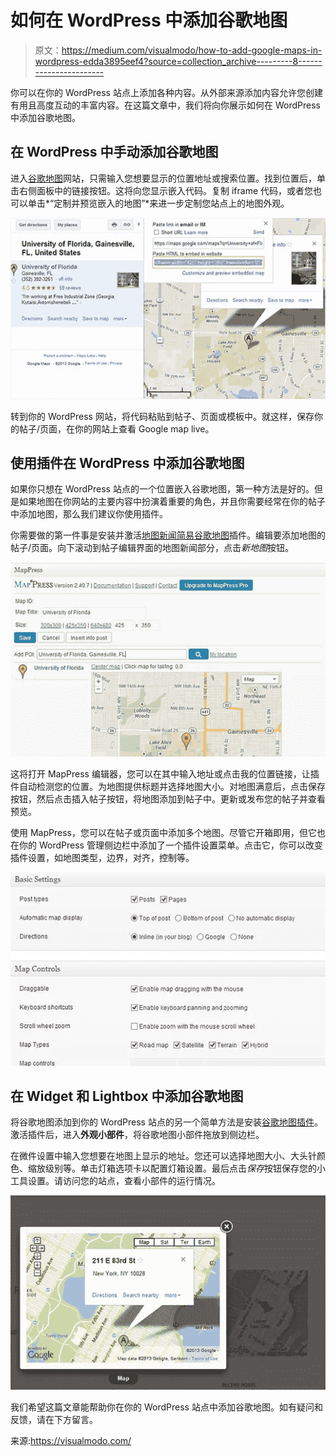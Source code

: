 # 如何在 WordPress 中添加谷歌地图

> 原文：<https://medium.com/visualmodo/how-to-add-google-maps-in-wordpress-edda3895eef4?source=collection_archive---------8----------------------->

你可以在你的 WordPress 站点上添加各种内容。从外部来源添加内容允许您创建有用且高度互动的丰富内容。在这篇文章中，我们将向你展示如何在 WordPress 中添加谷歌地图。

## 在 WordPress 中手动添加谷歌地图

进入[谷歌地图](http://maps.google.com/)网站，只需输入您想要显示的位置地址或搜索位置。找到位置后，单击右侧面板中的链接按钮。这将向您显示嵌入代码。复制 iframe 代码，或者您也可以单击*“定制并预览嵌入的地图”*来进一步定制您站点上的地图外观。

![](img/857ec07168cf1ffa7382594ddb276641.png)

转到你的 WordPress 网站，将代码粘贴到帖子、页面或模板中。就这样，保存你的帖子/页面，在你的网站上查看 Google map live。

## 使用插件在 WordPress 中添加谷歌地图

如果你只想在 WordPress 站点的一个位置嵌入谷歌地图，第一种方法是好的。但是如果地图在你网站的主要内容中扮演着重要的角色，并且你需要经常在你的帖子中添加地图，那么我们建议你使用插件。

你需要做的第一件事是安装并激活[地图新闻简易谷歌地图](http://wordpress.org/plugins/mappress-google-maps-for-wordpress/)插件。编辑要添加地图的帖子/页面。向下滚动到帖子编辑界面的地图新闻部分，点击*新地图*按钮。

![](img/c84041abdd558f931abd217f0dcf32e5.png)

这将打开 MapPress 编辑器，您可以在其中输入地址或点击我的位置链接，让插件自动检测您的位置。为地图提供标题并选择地图大小。对地图满意后，点击保存按钮，然后点击插入帖子按钮，将地图添加到帖子中。更新或发布您的帖子并查看预览。

使用 MapPress，您可以在帖子或页面中添加多个地图。尽管它开箱即用，但它也在你的 WordPress 管理侧边栏中添加了一个插件设置菜单。点击它，你可以改变插件设置，如地图类型，边界，对齐，控制等。

![](img/223a0080b3592c8f46e6300ef46c2ba6.png)

## 在 Widget 和 Lightbox 中添加谷歌地图

将谷歌地图添加到你的 WordPress 站点的另一个简单方法是安装[谷歌地图插件](http://wordpress.org/plugins/google-maps-widget)。激活插件后，进入**外观小部件**，将谷歌地图小部件拖放到侧边栏。

在微件设置中输入您想要在地图上显示的地址。您还可以选择地图大小、大头针颜色、缩放级别等。单击灯箱选项卡以配置灯箱设置。最后点击*保存*按钮保存您的小工具设置。请访问您的站点，查看小部件的运行情况。

![](img/1b8b0e670f6b59d5442654008f46d341.png)

我们希望这篇文章能帮助你在你的 WordPress 站点中添加谷歌地图。如有疑问和反馈，请在下方留言。

来源:https://visualmodo.com/